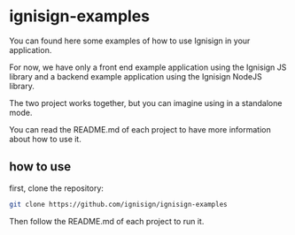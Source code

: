 # ignisign-examples

You can found here some examples of how to use Ignisign in your application.

For now, we have only a front end example application using the Ignisign JS library and a backend example application using the Ignisign NodeJS library.

The two project works together, but you can imagine using in a standalone mode.

You can read the README.md of each project to have more information about how to use it.

## how to use

first, clone the repository:

```bash
git clone https://github.com/ignisign/ignisign-examples
```

Then follow the README.md of each project to run it.


